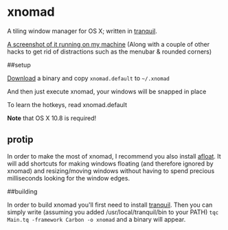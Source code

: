 xnomad
======

A tiling window manager for OS X; written in [tranquil](https://github.com/fjolnir/tranquil).

[A screenshot of it running on my machine](http://d.asgeirsson.is/AK9w) (Along with a couple of other hacks to get rid of distractions such as the menubar & rounded corners)

##setup

[Download](https://github.com/fjolnir/xnomad/downloads) a binary and copy `xnomad.default` to `~/.xnomad`

And then just execute xnomad, your windows will be snapped in place

To learn the hotkeys, read xnomad.default

**Note** that OS X 10.8 is required!

## protip

In order to make the most of xnomad, I recommend you also install [afloat](http://infinite-labs.net/afloat/). It will add shortcuts for making windows floating (and therefore ignored by xnomad) and resizing/moving windows without having to spend precious milliseconds looking for the window edges.

##building

In order to build xnomad you'll first need to install [tranquil](https://github.com/fjolnir/tranquil). Then you can simply write (assuming you added /usr/local/tranquil/bin to your PATH) `tqc Main.tq -framework Carbon -o xnomad` and a binary will appear.
